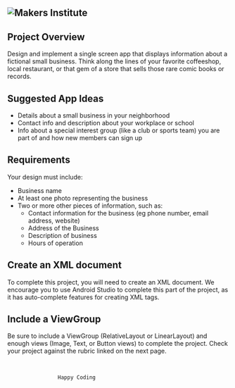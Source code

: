 ![Makers Institute](../images/logo-makersinstitute.png)
-

## Project Overview
Design and implement a single screen app that displays information about a fictional small business. Think along the lines of your favorite coffeeshop, local restaurant, or that gem of a store that sells those rare comic books or records.

## Suggested App Ideas
- Details about a small business in your neighborhood
- Contact info and description about your workplace or school
- Info about a special interest group (like a club or sports team) you are part of and how new members can sign up

## Requirements
Your design must include:
- Business name
- At least one photo representing the business
- Two or more other pieces of information, such as:
  - Contact information for the business (eg phone number, email address, website)
  - Address of the Business
  - Description of business
  - Hours of operation

## Create an XML document
To complete this project, you will need to create an XML document. We encourage you to use Android Studio to complete this part of the project, as it has auto-complete features for creating XML tags.

## Include a ViewGroup
Be sure to include a ViewGroup (RelativeLayout or LinearLayout) and enough views (Image, Text, or Button views) to complete the project. Check your project against the rubric linked on the next page.

</br>


					Happy Coding